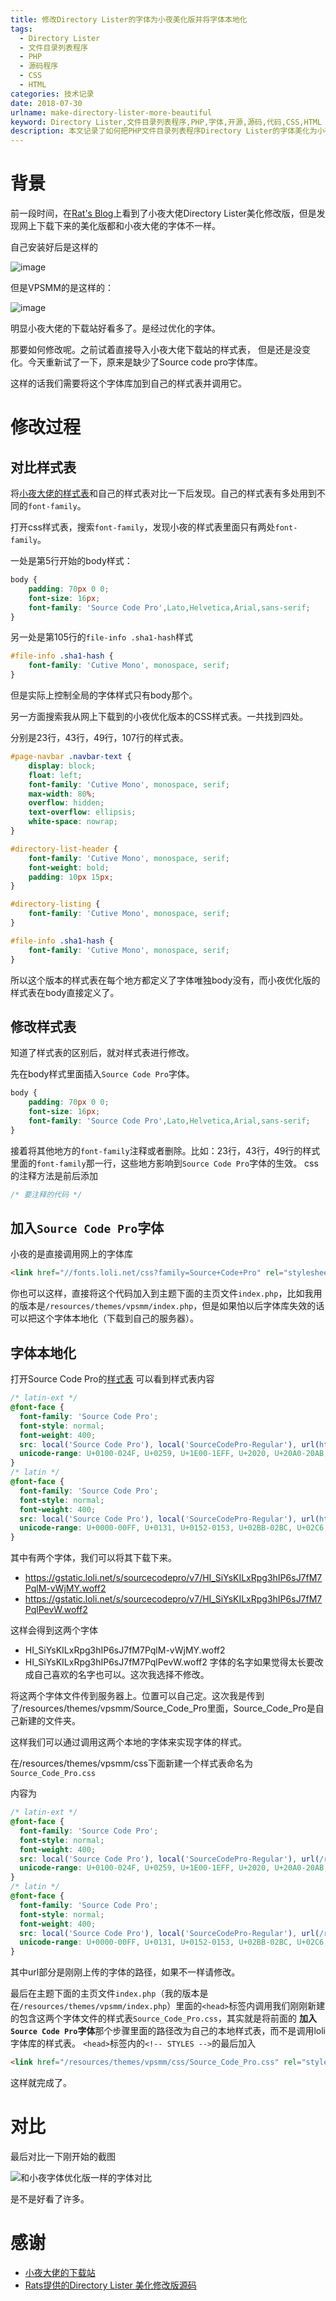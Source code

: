 ```yaml
---
title: 修改Directory Lister的字体为小夜美化版并将字体本地化
tags:
  - Directory Lister
  - 文件目录列表程序
  - PHP
  - 源码程序
  - CSS
  - HTML
categories: 技术记录  
date: 2018-07-30
urlname: make-directory-lister-more-beautiful
keyword: Directory Lister,文件目录列表程序,PHP,字体,开源,源码,代码,CSS,HTML
description: 本文记录了如何把PHP文件目录列表程序Directory Lister的字体美化为小夜版本，并将字体本地化调用。
---
```


# 背景
前一段时间，在[Rat's Blog](https://www.moerats.com/archives/547/)上看到了小夜大佬Directory Lister美化修改版，但是发现网上下载下来的美化版都和小夜大佬的字体不一样。

自己安装好后是这样的

![image](https://i.loli.net/2018/07/30/5b5ebdd807858.png)

但是VPSMM的是这样的：

![image](https://i.loli.net/2018/07/30/5b5ebe0fa27f2.png)

明显小夜大佬的下载站好看多了。是经过优化的字体。

那要如何修改呢。之前试着直接导入小夜大佬下载站的样式表， 但是还是没变化。今天重新试了一下，原来是缺少了Source code pro字体库。

这样的话我们需要将这个字体库加到自己的样式表并调用它。

# 修改过程
## 对比样式表
将[小夜大佬的样式表](https://down.vpsmm.com/resources/themes/vpsmm/css/style.css)和自己的样式表对比一下后发现。自己的样式表有多处用到不同的`font-family`。

打开css样式表，搜索`font-family`，发现小夜的样式表里面只有两处`font-family`。

一处是第5行开始的body样式：

```css
body {
    padding: 70px 0 0;
    font-size: 16px;
    font-family: 'Source Code Pro',Lato,Helvetica,Arial,sans-serif;
}
```
另一处是第105行的`file-info .sha1-hash`样式

```css
#file-info .sha1-hash {
    font-family: 'Cutive Mono', monospace, serif;
}
```

但是实际上控制全局的字体样式只有body那个。

另一方面搜索我从网上下载到的小夜优化版本的CSS样式表。一共找到四处。

分别是23行，43行，49行，107行的样式表。

```css
#page-navbar .navbar-text {
    display: block;
    float: left;
    font-family: 'Cutive Mono', monospace, serif;
    max-width: 80%;
    overflow: hidden;
    text-overflow: ellipsis;
    white-space: nowrap;
}

```
```css
#directory-list-header {
    font-family: 'Cutive Mono', monospace, serif;
    font-weight: bold;
    padding: 10px 15px;
}
```
```css
#directory-listing {
    font-family: 'Cutive Mono', monospace, serif;
}
```
```css
#file-info .sha1-hash {
    font-family: 'Cutive Mono', monospace, serif;
}
```

所以这个版本的样式表在每个地方都定义了字体唯独body没有，而小夜优化版的样式表在body直接定义了。

## 修改样式表

知道了样式表的区别后，就对样式表进行修改。

先在body样式里面插入`Source Code Pro`字体。

```css
body {
    padding: 70px 0 0;
    font-size: 16px;   
    font-family: 'Source Code Pro',Lato,Helvetica,Arial,sans-serif;
}
```

接着将其他地方的`font-family`注释或者删除。比如：23行，43行，49行的样式里面的`font-family`那一行，这些地方影响到`Source Code Pro`字体的生效。
css的注释方法是前后添加
```css
/* 要注释的代码 */
```

## 加入`Source Code Pro`字体

小夜的是直接调用网上的字体库

```html
<link href="//fonts.loli.net/css?family=Source+Code+Pro" rel="stylesheet">
```
你也可以这样，直接将这个代码加入到主题下面的主页文件`index.php`，比如我用的版本是`/resources/themes/vpsmm/index.php`，但是如果怕以后字体库失效的话可以把这个字体本地化（下载到自己的服务器）。

## 字体本地化

打开Source Code Pro的[样式表](https://fonts.loli.net/css?family=Source+Code+Pro)
可以看到样式表内容


```css
/* latin-ext */
@font-face {
  font-family: 'Source Code Pro';
  font-style: normal;
  font-weight: 400;
  src: local('Source Code Pro'), local('SourceCodePro-Regular'), url(https://gstatic.loli.net/s/sourcecodepro/v7/HI_SiYsKILxRpg3hIP6sJ7fM7PqlM-vWjMY.woff2) format('woff2');
  unicode-range: U+0100-024F, U+0259, U+1E00-1EFF, U+2020, U+20A0-20AB, U+20AD-20CF, U+2113, U+2C60-2C7F, U+A720-A7FF;
}
/* latin */
@font-face {
  font-family: 'Source Code Pro';
  font-style: normal;
  font-weight: 400;
  src: local('Source Code Pro'), local('SourceCodePro-Regular'), url(https://gstatic.loli.net/s/sourcecodepro/v7/HI_SiYsKILxRpg3hIP6sJ7fM7PqlPevW.woff2) format('woff2');
  unicode-range: U+0000-00FF, U+0131, U+0152-0153, U+02BB-02BC, U+02C6, U+02DA, U+02DC, U+2000-206F, U+2074, U+20AC, U+2122, U+2191, U+2193, U+2212, U+2215, U+FEFF, U+FFFD;
}
```

其中有两个字体，我们可以将其下载下来。
- https://gstatic.loli.net/s/sourcecodepro/v7/HI_SiYsKILxRpg3hIP6sJ7fM7PqlM-vWjMY.woff2
- https://gstatic.loli.net/s/sourcecodepro/v7/HI_SiYsKILxRpg3hIP6sJ7fM7PqlPevW.woff2

这样会得到这两个字体

- HI_SiYsKILxRpg3hIP6sJ7fM7PqlM-vWjMY.woff2
- HI_SiYsKILxRpg3hIP6sJ7fM7PqlPevW.woff2
字体的名字如果觉得太长要改成自己喜欢的名字也可以。这次我选择不修改。

将这两个字体文件传到服务器上。位置可以自己定。这次我是传到了/resources/themes/vpsmm/Source_Code_Pro里面，Source_Code_Pro是自己新建的文件夹。

这样我们可以通过调用这两个本地的字体来实现字体的样式。

在/resources/themes/vpsmm/css下面新建一个样式表命名为
`Source_Code_Pro.css`

内容为

```css
/* latin-ext */
@font-face {
  font-family: 'Source Code Pro';
  font-style: normal;
  font-weight: 400;
  src: local('Source Code Pro'), local('SourceCodePro-Regular'), url(/resources/themes/vpsmm/Source_Code_Pro/HI_SiYsKILxRpg3hIP6sJ7fM7PqlM-vWjMY.woff2) format('woff2');
  unicode-range: U+0100-024F, U+0259, U+1E00-1EFF, U+2020, U+20A0-20AB, U+20AD-20CF, U+2113, U+2C60-2C7F, U+A720-A7FF;
}
/* latin */
@font-face {
  font-family: 'Source Code Pro';
  font-style: normal;
  font-weight: 400;
  src: local('Source Code Pro'), local('SourceCodePro-Regular'), url(/resources/themes/vpsmm/Source_Code_Pro/HI_SiYsKILxRpg3hIP6sJ7fM7PqlPevW.woff2) format('woff2');
  unicode-range: U+0000-00FF, U+0131, U+0152-0153, U+02BB-02BC, U+02C6, U+02DA, U+02DC, U+2000-206F, U+2074, U+20AC, U+2122, U+2191, U+2193, U+2212, U+2215, U+FEFF, U+FFFD;
}
```

其中url部分是刚刚上传的字体的路径，如果不一样请修改。

最后在主题下面的主页文件`index.php`（我的版本是在`/resources/themes/vpsmm/index.php`）里面的`<head>`标签内调用我们刚刚新建的包含这两个字体文件的样式表`Source_Code_Pro.css`，其实就是将前面的  **加入`Source Code Pro`字体**那个步骤里面的路径改为自己的本地样式表，而不是调用loli字体库的样式表。
`<head>`标签内的`<!-- STYLES -->`的最后加入

```html
<link href="/resources/themes/vpsmm/css/Source_Code_Pro.css" rel="stylesheet">
```

这样就完成了。

# 对比

最后对比一下刚开始的截图

![和小夜字体优化版一样的字体](https://i.loli.net/2018/07/30/5b5ec86798850.png)对比


是不是好看了许多。

# 感谢

- [小夜大佬的下载站](https://down.vpsmm.com/)
- [Rats提供的Directory Lister 美化修改版源码](https://www.moerats.com/archives/547/)
